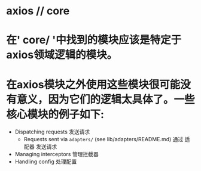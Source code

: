 # axios // core

# 在' core/ '中找到的模块应该是特定于axios领域逻辑的模块。
# 在axios模块之外使用这些模块很可能没有意义，因为它们的逻辑太具体了。一些核心模块的例子如下:

- Dispatching requests 发送请求
  - Requests sent via `adapters/` (see lib/adapters/README.md)  通过 适配器 发送请求
- Managing interceptors   管理拦截器
- Handling config  处理配置
